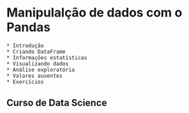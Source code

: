 # Manipulalção de dados com o Pandas
	* Introdução
	* Criando DataFrame
	* Informações estatísticas
	* Visualizando dados
	* Análise exploratória
	* Valores ausentes
	* Exercícios
	
## **Curso de Data Science** 
